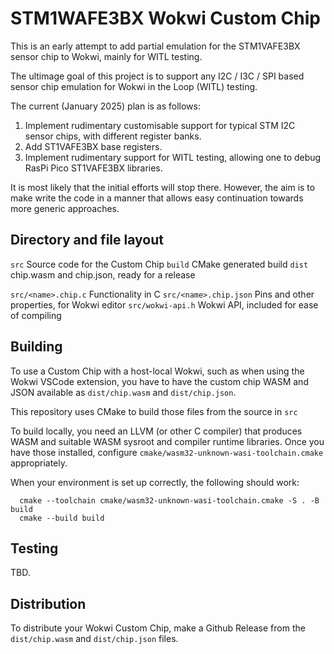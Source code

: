 # STM1WAFE3BX Wokwi Custom Chip

This is an early attempt to add partial emulation for the STM1VAFE3BX
sensor chip to Wokwi, mainly for WITL testing.

The ultimage goal of this project is to support any I2C / I3C / SPI
based sensor chip emulation for Wokwi in the Loop (WITL) testing.

The current (January 2025) plan is as follows:

1. Implement rudimentary customisable support for typical STM
   I2C sensor chips, with different register banks.
2. Add ST1VAFE3BX base registers.
3. Implement rudimentary support for WITL testing, allowing
   one to debug RasPi Pico ST1VAFE3BX libraries.

It is most likely that the initial efforts will stop there.
However, the aim is to make write the code in a manner that
allows easy continuation towards more generic approaches.

## Directory and file layout

`src`    Source code for the Custom Chip
`build`  CMake generated build
`dist`   chip.wasm and chip.json, ready for a release

`src/<name>.chip.c`     Functionality in C
`src/<name>.chip.json`  Pins and other properties, for Wokwi editor
`src/wokwi-api.h`       Wokwi API, included for ease of compiling

## Building

To use a Custom Chip with a host-local Wokwi, such as when using
the Wokwi VSCode extension, you have to have the custom chip WASM and JSON
available as `dist/chip.wasm` and `dist/chip.json`.

This repository uses CMake to build those files from the source in `src`

To build locally, you need an LLVM (or other C compiler) that produces
WASM and suitable WASM sysroot and compiler runtime libraries.  Once
you have those installed, configure `cmake/wasm32-unknown-wasi-toolchain.cmake`
appropriately.

When your environment is set up correctly, the following should work:

```
  cmake --toolchain cmake/wasm32-unknown-wasi-toolchain.cmake -S . -B build
  cmake --build build
```

## Testing

TBD.

## Distribution

To distribute your Wokwi Custom Chip, make a Github Release from the
`dist/chip.wasm` and `dist/chip.json` files.
